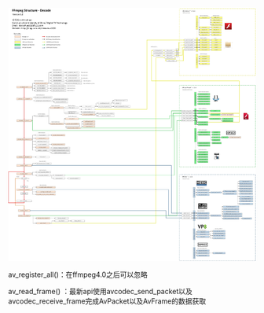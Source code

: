 ![img](/1426134989_1189.jpg)

av_register_all()：在ffmpeg4.0之后可以忽略

av_read_frame() ：最新api使用avcodec_send_packet以及avcodec_receive_frame完成AvPacket以及AvFrame的数据获取